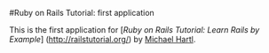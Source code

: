 #Ruby on Rails Tutorial: first application

This is the first application for [*Ruby on Rails Tutorial: Learn Rails by Example*] (http://railstutorial.org/) by [Michael Hartl](http://michaelhartl.com/).